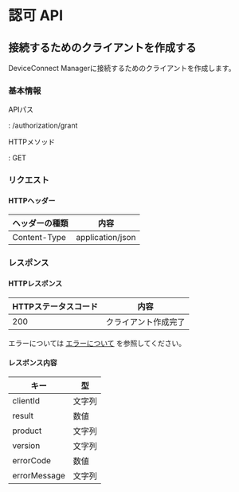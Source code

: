 <h1>認可 API</h1>


<h2>接続するためのクライアントを作成する</h2>


<p>DeviceConnect Managerに接続するためのクライアントを作成します。</p>


<h3>基本情報</h3>


<p>APIパス</p>

<p>: /authorization/grant</p>


<p>HTTPメソッド</p>

<p>: GET</p>


<h3>リクエスト</h3>


<h4>HTTPヘッダー</h4>


|ヘッダーの種類|内容|
|----------------|----------------|
|Content-Type|application/json|

<h3>レスポンス</h3>


<h4>HTTPレスポンス</h4>


|HTTPステータスコード|内容|
|-----|-----|
|200|クライアント作成完了|

<p>エラーについては <a href="./error.md">エラーについて</a> を参照してください。</p>



<h4>レスポンス内容</h4>


|キー|型|
|-----|-----|
|clientId|文字列|
|result|数値|
|product|文字列|
|version|文字列|
|errorCode|数値|
|errorMessage|文字列|

